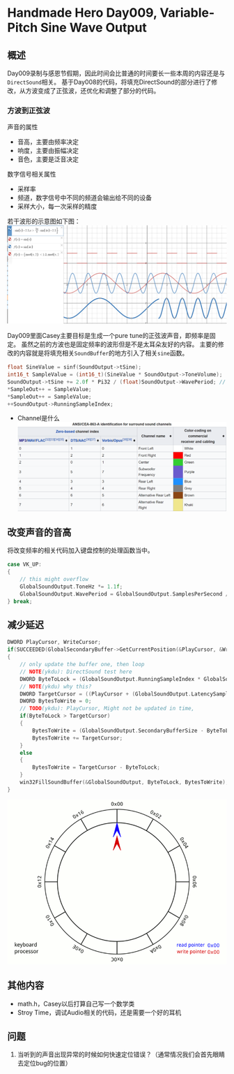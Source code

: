 # Handmade Hero Day009, Variable-Pitch Sine Wave Output

## 概述

Day009录制与感恩节假期，因此时间会比普通的时间要长一些本周的内容还是与`DirectSound`相关。
基于Day008的代码，将填充DirectSound的部分进行了修改，从方波变成了正弦波，还优化和调整了部分的代码。

### 方波到正弦波

声音的属性
* 音高，主要由频率决定
* 响度，主要由振幅决定
* 音色，主要是泛音决定

数字信号相关属性
* 采样率
* 频道，数字信号中不同的频道会输出给不同的设备
* 采样大小，每一次采样的精度

若干波形的示意图如下图：
![day009](day009-01.png)

Day009里面Casey主要目标是生成一个pure tune的正弦波声音，即频率是固定。
虽然之前的方波也是固定频率的波形但是不是太耳朵友好的内容。
主要的修改的内容就是将填充相关`SoundBuffer`的地方引入了相关`sine`函数。

```c++
float SineValue = sinf(SoundOutput->tSine);
int16_t SampleValue = (int16_t)(SineValue * SoundOutput->ToneVolume); 
SoundOutput->tSine += 2.0f * Pi32 / (float)SoundOutput->WavePeriod; // 减少SoundSkip
*SampleOut++ = SampleValue;
*SampleOut++ = SampleValue;
++SoundOutput->RunningSampleIndex;
```

- Channel是什么
![day009](day009-02.png)


## 改变声音的音高

将改变频率的相关代码加入键盘控制的处理函数当中。

```c++
case VK_UP:
{
	// this might overflow
	GlobalSoundOutput.ToneHz *= 1.1f;
	GlobalSoundOutput.WavePeriod = GlobalSoundOutput.SamplesPerSecond / GlobalSoundOutput.ToneHz;
} break;
```

## 减少延迟

```c++
DWORD PlayCursor, WriteCursor;
if(SUCCEEDED(GlobalSecondaryBuffer->GetCurrentPosition(&PlayCursor, &WriteCursor)))
{
	// only update the buffer one, then loop
	// NOTE(ykdu): DirectSound test here
	DWORD ByteToLock = (GlobalSoundOutput.RunningSampleIndex * GlobalSoundOutput.BytesPerSample) % GlobalSoundOutput.SecondaryBufferSize;
	// NOTE(ykdu) why this?
	DWORD TargetCursor = ((PlayCursor + (GlobalSoundOutput.LatencySampleCount * GlobalSoundOutput.BytesPerSample)) % GlobalSoundOutput.SecondaryBufferSize);
	DWORD BytesToWrite = 0;
	// TODO(ykdu): PlayCursor, Might not be updated in time,
	if(ByteToLock > TargetCursor)
	{
		BytesToWrite = (GlobalSoundOutput.SecondaryBufferSize - ByteToLock);
		BytesToWrite += TargetCursor;
	}
	else
	{
		BytesToWrite = TargetCursor - ByteToLock;
	}
	win32FillSoundBuffer(&GlobalSoundOutput, ByteToLock, BytesToWrite);
}
```
![day009](day009-03.gif)

## 其他内容

* math.h，Casey以后打算自己写一个数学类
* Stroy Time，调试Audio相关的代码，还是需要一个好的耳机

## 问题

1. 当听到的声音出现异常的时候如何快速定位错误？（通常情况我们会首先眼睛去定位bug的位置）
